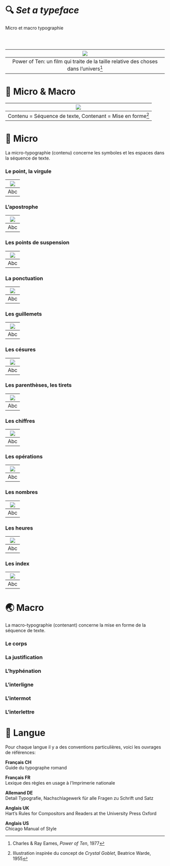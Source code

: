 # 🔍 *Set a typeface*
  Micro et macro typographie

  
### &nbsp;

|![](links/Eames_Power_of_Ten.gif) |
|:---:|
| Power of Ten: un film qui traite de la taille relative des choses dans l’univers[^1]           |

# 🥂 Micro & Macro

|![](links/Crystal_Goblet.jpg) |
|:---:|
| Contenu = Séquence de texte, Contenant = Mise en forme[^2] |

# 🦠 Micro

La micro-typographie (contenu) concerne les symboles et les espaces dans la séquence de texte.

###  Le point, la virgule

|![](links/0_point_virgule.gif) |
|:---:|
| Abc          |

###  L’apostrophe

|![](links/1_apostrophe.gif) |
|:---:|
| Abc          |

###  Les points de suspension

|![](links/2_suspension.gif) |
|:---:|
| Abc          |

###  La ponctuation

|![](links/3_ponctuation.gif) |
|:---:|
| Abc          |

###  Les guillemets

|![](links/4_guillemets.gif) |
|:---:|
| Abc          |

###  Les césures

|![](links/5_hyphenation.gif) |
|:---:|
| Abc          |

###  Les parenthèses, les tirets

|![](links/6_tirets_parentheses.gif) |
|:---:|
| Abc          |

###  Les chiffres

|![](links/7_chiffres.gif) |
|:---:|
| Abc          |

###  Les opérations

|![](links/8_operations.gif) |
|:---:|
| Abc          |

###  Les nombres

|![](links/9_chiffres_virgules.gif) |
|:---:|
| Abc          |

###  Les heures

|![](links/10_heures.gif) |
|:---:|
| Abc          |

###  Les index

|![](links/11_index.gif) |
|:---:|
| Abc          |


# 🌏 Macro

La macro-typographie (contenant) concerne la mise en forme de la séquence de texte.

<!---
###  La police
--->

###  Le corps

###  La justification

###  L’hyphénation

###  L’interligne

###  L’intermot

###  L’interlettre

# 🚨 Langue

Pour chaque langue il y a des conventions particulières, voici les ouvrages de références:

**Français CH**  
Guide du typographe romand

**Français FR**  
Lexique des règles en usage à l’Imprimerie nationale

**Allemand DE**  
Detail Typografie, Nachschlagewerk für alle Fragen zu Schrift und Satz

**Anglais UK**  
Hart’s Rules for Compositors and Readers at the University Press Oxford

**Anglais US**  
Chicago Manual of Style

[^1]: Charles & Ray Eames, *Power of Ten*, 1977
[^2]: Illustration inspirée du concept de *Crystal Goblet*, Beatrice Warde, 1955